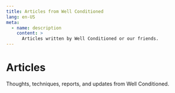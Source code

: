 ```yaml
---
title: Articles from Well Conditioned
lang: en-US
meta:
  - name: description
    content: >
      Articles written by Well Conditioned or our friends.
---
```


# Articles

Thoughts, techniques, reports, and updates from Well Conditioned.

<!--

- Equality is hard (and also everything)
- Frank, on separating values and computation

- What should we learn from Category Theory?
- Simplicity, again
- Data-Focused programming

- Building programs from _Theories_

-->

<!--
## What is functional programming?

A series of articles on the values, principles, and consequent practices of functional programming. This series is written as an alternative answer to the titular question that doesn't try to draw a bright line around any set of fashionable techniques or languages.

- [Overview](./what-is-fp/)
- [Simplicity](./what-is-fp/simplicity/)
- [Creation and Analysis](./what-is-fp/creation-and-analysis/)
- [The Value of Values](./what-is-fp/the-value-of-values/)
- [Theory Over Analogy](./what-is-fp/theory-over-analogy/)
-->
